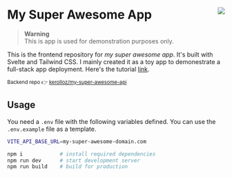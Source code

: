 # My Super Awesome App <a target="_blank" href="https://kounter.tk"><img align="right" src="https://t.ly/fH1S" /></a>

> **Warning**  
> This is app is used for demonstration purposes only.

This is the frontend repository for _my super awesome app_. It's built with Svelte and Tailwind CSS. I mainly created it as a toy app to demonestrate a full-stack app deployment. Here's the tutorial [link](https://blog.kero.cf/free-deployment-for-your-full-stack-web-application).

<sup>Backend repo 👉 [kerolloz/my-super-awesome-api](https://github.com/kerolloz/my-super-awesome-api)</sup>

## Usage

You need a `.env` file with the following variables defined.
You can use the `.env.example` file as a template.

```bash
VITE_API_BASE_URL=my-super-awesome-domain.com
```

```bash
npm i            # install required dependencies
npm run dev      # start development server
npm run build    # build for production
```
